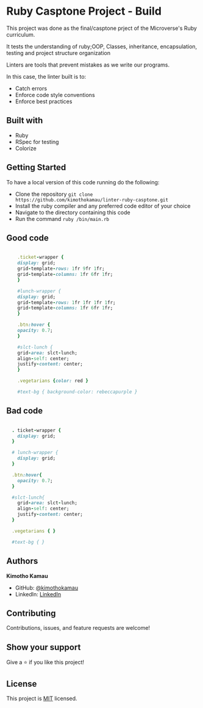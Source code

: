 # Ruby Casptone Project - Build 

This project was done as the final/casptone prject of the Microverse's Ruby curriculum.

It tests the understanding of ruby;OOP, Classes, inheritance, encapsulation, testing and project structure organization

Linters are tools that prevent mistakes as we write our programs.

In this case, the linter built is to:
- Catch errors
- Enforce code style conventions
- Enforce best practices

## Built with

- Ruby
- RSpec for testing
- Colorize

## Getting Started
To have a local version of this code running do the following:
- Clone the repository `git clone https://github.com/kimothokamau/linter-ruby-casptone.git`
- Install the ruby compiler and any preferred code editor of your choice
- Navigate to the directory containing this code
- Run the command `ruby /bin/main.rb`

## Good code
~~~ruby

    .ticket-wrapper {
    display: grid;
    grid-template-rows: 1fr 9fr 1fr;
    grid-template-columns: 1fr 6fr 1fr;
    } 

    #lunch-wrapper {
    display: grid;
    grid-template-rows: 1fr 1fr 1fr 1fr;
    grid-template-columns: 1fr 6fr 1fr;
    }

    .btn:hover {
    opacity: 0.7;
    }       

    #slct-lunch {
    grid-area: slct-lunch;
    align-self: center;
    justify-content: center;
    }

    .vegetarians {color: red }  

    #text-bg { background-color: rebeccapurple }
~~~

## Bad code
~~~ruby

  . ticket-wrapper {
    display: grid;
  } 

  # lunch-wrapper {
    display: grid;
  }

  .btn:hover{
    opacity: 0.7;
  }       

  #slct-lunch{
    grid-area: slct-lunch;
    align-self: center;
    justify-content: center;
  }

  .vegetarians { }  

  #text-bg { }  
~~~

## Authors

**Kimotho Kamau**

- GitHub: [@kimothokamau](https://github.com/kimothokamau)
- LinkedIn: [LinkedIn](https://www.linkedin.com/in/kimotho-kamau-6ab307185/)

## Contributing

Contributions, issues, and feature requests are welcome!

## Show your support

Give a ⭐️ if you like this project!

## License

This project is [MIT](./LICENSE) licensed.